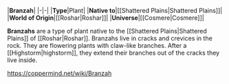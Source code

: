 |**Branzah**|
|-|-|
|**Type**|Plant|
|**Native to**|[[Shattered Plains\|Shattered Plains]]|
|**World of Origin**|[[Roshar\|Roshar]]|
|**Universe**|[[Cosmere\|Cosmere]]|

**Branzahs** are a type of plant native to the [[Shattered Plains\|Shattered Plains]] of [[Roshar\|Roshar]].
Branzahs live in cracks and crevices in the rock. They are flowering plants with claw-like branches. After a [[Highstorm\|highstorm]], they extend their branches out of the cracks they live inside.



https://coppermind.net/wiki/Branzah